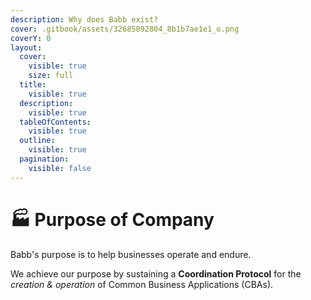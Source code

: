 ```yaml
---
description: Why does Babb exist?
cover: .gitbook/assets/32685092804_8b1b7ae1e1_o.png
coverY: 0
layout:
  cover:
    visible: true
    size: full
  title:
    visible: true
  description:
    visible: true
  tableOfContents:
    visible: true
  outline:
    visible: true
  pagination:
    visible: false
---
```


# 🏭 Purpose of Company

Babb's purpose is to help businesses operate and endure.

We achieve our purpose by sustaining a **Coordination Protocol** for the _creation & operation_ of Common Business Applications (CBAs).
